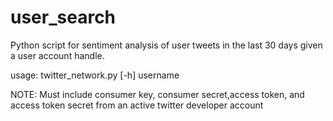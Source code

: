 # user_search
Python script for sentiment analysis of user tweets in the last 30 days given a user account handle.

usage: twitter_network.py [-h] username

NOTE: Must include consumer key, consumer secret,access token, and access token secret from an active twitter developer account
